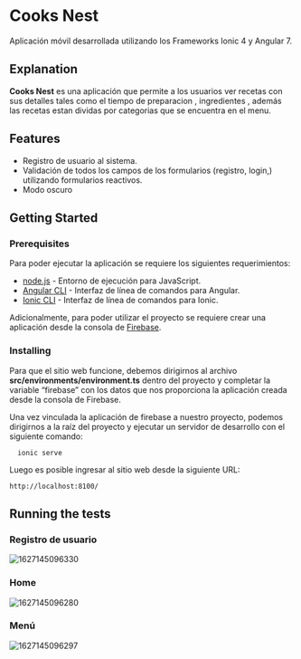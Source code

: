 # Cooks Nest 

Aplicación móvil desarrollada utilizando los Frameworks Ionic 4 y Angular 7.

## Explanation

**Cooks Nest** es una aplicación que permite a los usuarios ver recetas con sus detalles tales como el tiempo de preparacion , ingredientes , además las recetas estan dividas por categorias que se encuentra en el menu.

## Features

- Registro de usuario al sistema.
- Validación de todos los campos de los formularios (registro, login,) utilizando formularios reactivos.
- Modo oscuro

## Getting Started

### Prerequisites

Para poder ejecutar la aplicación se requiere los siguientes requerimientos:

- [node.js](https://nodejs.org/) - Entorno de ejecución para JavaScript.
- [Angular CLI](https://cli.angular.io/) - Interfaz de línea de comandos para Angular.
- [Ionic CLI](https://ionicframework.com/docs/cli) - Interfaz de línea de comandos para Ionic.

Adicionalmente, para poder utilizar el proyecto se requiere crear una aplicación desde la consola de [Firebase](https://firebase.google.com/).

### Installing

Para que el sitio web funcione, debemos dirigirnos al archivo **src/environments/environment.ts** dentro del proyecto y completar la variable “firebase” con los datos que nos proporciona la aplicación creada desde la consola de Firebase.

Una vez vinculada la aplicación de firebase a nuestro proyecto, podemos dirigirnos a la raíz del proyecto y ejecutar un servidor de desarrollo con el siguiente comando:

```
  ionic serve
```

Luego es posible ingresar al sitio web desde la siguiente URL:

```
http://localhost:8100/
```

## Running the tests

### Registro de usuario 
![1627145096330](https://user-images.githubusercontent.com/87910005/126907086-23e87514-2e7c-46f0-96ee-1fa76663cec7.jpg)

### Home
![1627145096280](https://user-images.githubusercontent.com/87910005/126906558-5a38f223-7c5e-41c4-a996-595dea192a0f.jpg)

### Menú
![1627145096297](https://user-images.githubusercontent.com/87910005/126906564-d11e7e54-2460-4478-a4e4-95f7830f2c11.jpg)


